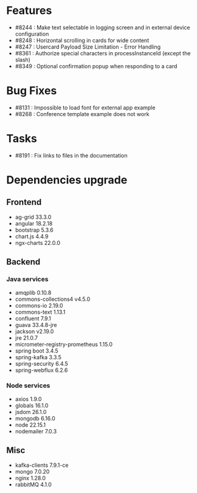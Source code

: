 
# Features

- #8244 : Make text selectable in logging screen and in external device configuration
- #8248 : Horizontal scrolling in cards for wide content
- #8247 : Usercard Payload Size Limitation - Error Handling
- #8361 : Authorize special characters in processInstanceId (except the slash)
- #8349 : Optional confirmation popup when responding to a card

# Bug Fixes

- #8131 : Impossible to load font for external app example
- #8268 : Conference template example does not work


# Tasks

- #8191 : Fix links to files in the documentation
  
# Dependencies upgrade

## Frontend

- ag-grid 33.3.0
- angular 18.2.18
- bootstrap 5.3.6
- chart.js 4.4.9
- ngx-charts 22.0.0
  
## Backend 

### Java services 

- amqplib 0.10.8
- commons-collections4 v4.5.0
- commons-io 2.19.0
- commons-text 1.13.1
- confluent 7.9.1
- guava 33.4.8-jre
- jackson v2.19.0
- jre 21.0.7
- micrometer-registry-prometheus 1.15.0
- spring boot 3.4.5
- spring-kafka 3.3.5
- spring-security 6.4.5
- spring-webflux 6.2.6

### Node services

- axios 1.9.0
- globals 16.1.0
- jsdom 26.1.0
- mongodb 6.16.0
- node 22.15.1
- nodemailer 7.0.3


## Misc

- kafka-clients 7.9.1-ce
- mongo 7.0.20
- nginx 1.28.0
- rabbitMQ 4.1.0







